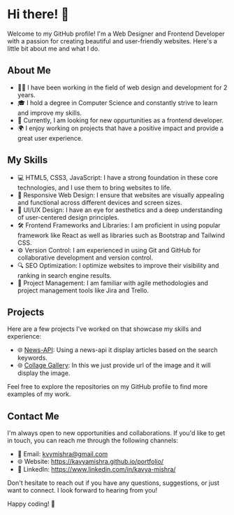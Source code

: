 # Hi there! 👋

Welcome to my GitHub profile! I'm a Web Designer and Frontend Developer with a passion for creating beautiful and user-friendly websites. Here's a little bit about me and what I do.

## About Me

- 👩‍💻 I have been working in the field of web design and development for 2 years.
- 🎓 I hold a degree in  Computer Science and constantly strive to learn and improve my skills.
- 💼 Currently, I am looking for new oppurtunities as a frontend developer.
- 🌍 I enjoy working on projects that have a positive impact and provide a great user experience.

## My Skills

- 💻 HTML5, CSS3, JavaScript: I have a strong foundation in these core technologies, and I use them to bring websites to life.
- 🎨 Responsive Web Design: I ensure that websites are visually appealing and functional across different devices and screen sizes.
- 🎉 UI/UX Design: I have an eye for aesthetics and a deep understanding of user-centered design principles.
- 🛠️ Frontend Frameworks and Libraries: I am proficient in using popular framework like React as well as libraries such as Bootstrap and Tailwind CSS.
- ⚙️ Version Control: I am experienced in using Git and GitHub for collaborative development and version control.
- 🔍 SEO Optimization: I optimize websites to improve their visibility and ranking in search engine results.
- 💼 Project Management: I am familiar with agile methodologies and project management tools like Jira and Trello.

## Projects

Here are a few projects I've worked on that showcase my skills and experience:

- 🌐 [News-API](https://github.com/kavyamishra/news-api): Using a news-api it display articles based on the search keywords.
- 🌐 [Collage Gallery](https://github.com/kavyamishra/picture-collage): In this we just provide url of the image and it will display the image.

Feel free to explore the repositories on my GitHub profile to find more examples of my work.

## Contact Me

I'm always open to new opportunities and collaborations. If you'd like to get in touch, you can reach me through the following channels:

- 📧 Email: kvymishra@gmail.com
- 🌐 Website: https://kavyamishra.github.io/portfolio/
- 💼 LinkedIn: https://www.linkedin.com/in/kavya-mishra/

Don't hesitate to reach out if you have any questions, suggestions, or just want to connect. I look forward to hearing from you!

Happy coding! 🚀
